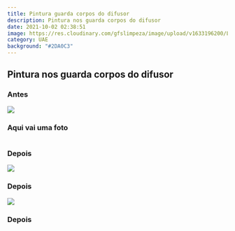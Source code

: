 ```yaml
---
title: Pintura guarda corpos do difusor
description: Pintura nos guarda corpos do difusor
date: 2021-10-02 02:38:51
image: https://res.cloudinary.com/gfslimpeza/image/upload/v1633196200/Limpeza%20UAE/guardacorpo/parte%203/dd6a6648-1e83-4d50-9a45-6d1a033d7829_ucyqjq.jpg
category: UAE
background: "#2DA0C3"
---
```

## Pintura nos guarda corpos do difusor

### Antes
![](https://res.cloudinary.com/gfslimpeza/image/upload/v1633196169/Limpeza%20UAE/guardacorpo/parte%203/6a10e0da-441a-4b66-8c47-4bfd9496cdc6_or7x5h.jpg)

### Aqui vai uma foto
![]()

### Depois
![](https://res.cloudinary.com/gfslimpeza/image/upload/v1633196166/Limpeza%20UAE/guardacorpo/parte%203/eb069ba0-2ca0-46bd-8a35-36f4de96f41a_mjfvrv.jpg)

### Depois
![](https://res.cloudinary.com/gfslimpeza/image/upload/v1633196168/Limpeza%20UAE/guardacorpo/parte%203/b2de70d3-cc73-4241-b2da-4205d76ac4ad_teyaf6.jpg)

### Depois
![]()